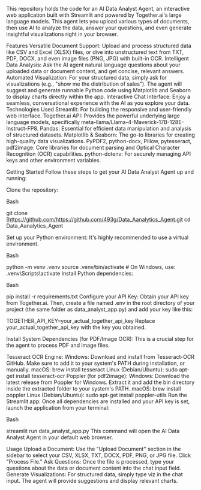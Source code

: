 This repository holds the code for an AI Data Analyst Agent, an interactive web application built with Streamlit and powered by Together.ai's large language models. This agent lets you upload various types of documents, then use AI to analyze the data, answer your questions, and even generate insightful visualizations right in your browser.

Features
Versatile Document Support: Upload and process structured data like CSV and Excel (XLSX) files, or dive into unstructured text from TXT, PDF, DOCX, and even image files (PNG, JPG) with built-in OCR.
Intelligent Data Analysis: Ask the AI agent natural language questions about your uploaded data or document content, and get concise, relevant answers.
Automated Visualization: For your structured data, simply ask for visualizations (e.g., "show me the distribution of sales"). The agent will suggest and generate runnable Python code using Matplotlib and Seaborn to display charts directly within the app.
Interactive Chat Interface: Enjoy a seamless, conversational experience with the AI as you explore your data.
Technologies Used
Streamlit: For building the responsive and user-friendly web interface.
Together.ai API: Provides the powerful underlying large language models, specifically meta-llama/Llama-4-Maverick-17B-128E-Instruct-FP8.
Pandas: Essential for efficient data manipulation and analysis of structured datasets.
Matplotlib & Seaborn: The go-to libraries for creating high-quality data visualizations.
PyPDF2, python-docx, Pillow, pytesseract, pdf2image: Core libraries for document parsing and Optical Character Recognition (OCR) capabilities.
python-dotenv: For securely managing API keys and other environment variables.


Getting Started
Follow these steps to get your AI Data Analyst Agent up and running:

Clone the repository:

Bash

git clone [https://github.com/https://github.com/493g/Data_Aanalytics_Agent.git
cd Data_Aanalytics_Agent


Set up your Python environment:
It's highly recommended to use a virtual environment.

Bash

python -m venv .venv
source .venv/bin/activate  # On Windows, use: .venv\Scripts\activate
Install Python dependencies:

Bash

pip install -r requirements.txt
Configure your API Key:
Obtain your API key from Together.ai. Then, create a file named .env in the root directory of your project (the same folder as data_analyst_app.py) and add your key like this:

TOGETHER_API_KEY=your_actual_together_api_key
Replace your_actual_together_api_key with the key you obtained.

Install System Dependencies (for PDF/Image OCR):
This is a crucial step for the agent to process PDF and image files.

Tesseract OCR Engine:
Windows: Download and install from Tesseract-OCR GitHub. Make sure to add it to your system's PATH during installation, or manually.
macOS: brew install tesseract
Linux (Debian/Ubuntu): sudo apt-get install tesseract-ocr
Poppler (for pdf2image):
Windows: Download the latest release from Poppler for Windows. Extract it and add the bin directory inside the extracted folder to your system's PATH.
macOS: brew install poppler
Linux (Debian/Ubuntu): sudo apt-get install poppler-utils
Run the Streamlit app:
Once all dependencies are installed and your API key is set, launch the application from your terminal:

Bash

streamlit run data_analyst_app.py
This command will open the AI Data Analyst Agent in your default web browser.

Usage
Upload a Document: Use the "Upload Document" section in the sidebar to select your CSV, XLSX, TXT, DOCX, PDF, PNG, or JPG file. Click "Process File."
Ask Questions: Once the file is processed, type your questions about the data or document content into the chat input field.
Generate Visualizations: For structured data, simply type viz in the chat input. The agent will provide suggestions and display relevant charts.

